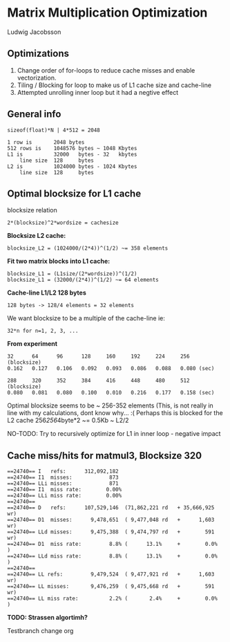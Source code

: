 Matrix Multiplication Optimization
==================================

Ludwig Jacobsson

Optimizations
-------------

  1. Change order of for-loops to reduce cache misses and enable 
     vectorization.
  2. Tiling / Blocking for loop to make us of L1 cache size and 
     cache-line
  3. Attempted unrolling inner loop but it had a negtive effect

General info
------------

    sizeof(float)*N | 4*512 = 2048 

    1 row is       2048 bytes
    512 rows is    1048576 bytes ~ 1048 Kbytes
    L1 is          32000   bytes - 32   kbytes
        line size  128     bytes
    L2 is          1024000 bytes - 1024 Kbytes
        line size  128     bytes

Optimal blocksize for L1 cache
------------------------------
blocksize relation

    2*(blocksize)^2*wordsize = cachesize

**Blocksize L2 cache:**

    blocksize_L2 = (1024000/(2*4))^(1/2) ~= 358 elements

**Fit two matrix blocks into L1 cache:**
    
    blocksize_L1 = (L1size/(2*wordsize))^(1/2)
    blocksize_L1 = (32000/(2*4))^(1/2) ~= 64 elements

**Cache-line L1/L2 128 bytes**

    128 bytes -> 128/4 elements = 32 elements

We want blocksize to be a multiple of the cache-line ie: 
    
    32*n for n=1, 2, 3, ...

**From experiment**

    32      64      96      128     160     192     224     256   (blocksize)
    0.162   0.127   0.106   0.092   0.093   0.086   0.088   0.080 (sec)

    288     320     352     384     416     448     480     512   (blocksize)
    0.080   0.081   0.080   0.100   0.010   0.216   0.177   0.158 (sec)

Optimal blocksize seems to be ~ 256-352 elements
(This, is not really in line with my calculations, dont know why... :(
Perhaps this is blocked for the L2 cache
    256*256*4byte*2 ~= 0.5Kb ~ L2/2

NO-TODO: Try to recursively optimize for L1 in inner loop - negative impact

Cache miss/hits for matmul3, Blocksize 320
------------------------------------------
   
    ==24740== I   refs:      312,092,182
    ==24740== I1  misses:            873
    ==24740== LLi misses:            871
    ==24740== I1  miss rate:        0.00%
    ==24740== LLi miss rate:        0.00%
    ==24740== 
    ==24740== D   refs:      107,529,146  (71,862,221 rd   + 35,666,925 wr)
    ==24740== D1  misses:      9,478,651  ( 9,477,048 rd   +      1,603 wr)
    ==24740== LLd misses:      9,475,388  ( 9,474,797 rd   +        591 wr)
    ==24740== D1  miss rate:         8.8% (      13.1%     +        0.0%  )
    ==24740== LLd miss rate:         8.8% (      13.1%     +        0.0%  )
    ==24740== 
    ==24740== LL refs:         9,479,524  ( 9,477,921 rd   +      1,603 wr)
    ==24740== LL misses:       9,476,259  ( 9,475,668 rd   +        591 wr)
    ==24740== LL miss rate:          2.2% (       2.4%     +        0.0%  )

**TODO: Strassen algortimh?**

Testbranch change org
